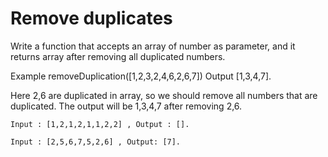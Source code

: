 # Remove duplicates

Write a function that accepts an array of number as parameter, and it returns array after removing all duplicated numbers.

Example removeDuplication([1,2,3,2,4,6,2,6,7]) Output [1,3,4,7].

Here 2,6 are duplicated in array, so we should remove all numbers that are duplicated. The output will be 1,3,4,7 after removing 2,6.

```
Input : [1,2,1,2,1,1,2,2] , Output : [].

Input : [2,5,6,7,5,2,6] , Output: [7].
```